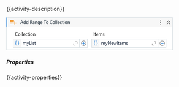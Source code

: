 {{activity-description}}

![](../img/activities/AddRangeToCollection.png)

##### Properties

{{activity-properties}}